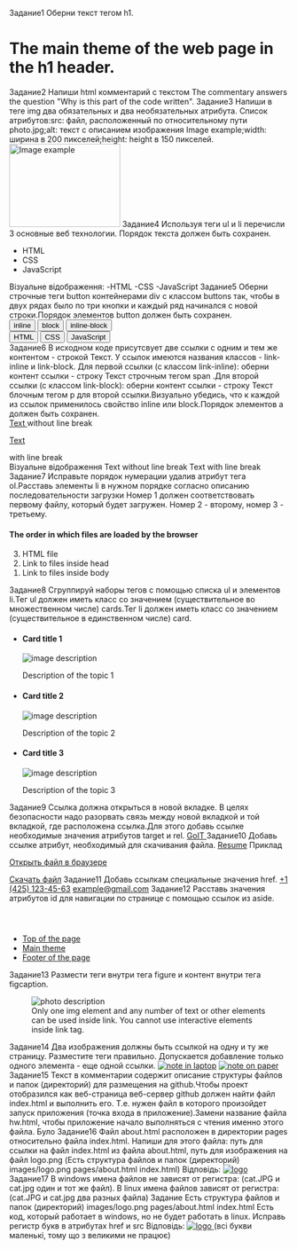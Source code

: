 Задание1 Оберни текст тегом h1. <h1>The main theme of the web page in the h1 header.</h1>
Задание2 Напиши html комментарий с текстом The commentary answers the question "Why is this part of the code written". <!--The commentary answers the question "Why is this part of the code written".-->
Задание3 Напиши в теге img два обязательных и два необязательных атрибута. Список атрибутов:src: файл, расположенный по относительному пути photo.jpg;alt: текст с описанием изображения Image example;width: ширина в 200 пикселей;height: height в 150 пикселей.
<img src="photo.jpg"
     alt="Image example"
     width="200"
     height="150">
Задание4 Используя теги ul и li перечисли 3 основные веб технологии. Порядок текста должен быть сохранен.
<ul>
  <li>HTML</li>
  <li>CSS</li>
  <li>JavaScript</li>
</ul>
Візуальне відображення:
-HTML
-CSS
-JavaScript
Задание5 Оберни строчные теги button контейнерами div с классом buttons так, чтобы в двух рядах было по три кнопки и каждый ряд начинался с новой строки.Порядок элементов button должен быть сохранен.
<div class="buttons">
  <button type="button" class="button">inline</button>
  <button type="button" class="button">block</button>
  <button type="button" class="button">inline-block</button>
</div>
<div class="buttons">
<button type="button" class="button">HTML</button>
<button type="button" class="button">CSS</button>
<button type="button" class="button">JavaScript</button>
</div>
Задание6 В исходном коде присутсвует две ссылки с одним и тем же контентом - строкой Текст. У ссылок имеются названия классов - link-inline и link-block. Для первой ссылки (с классом link-inline): оберни контент ссылки - строку Текст строчным тегом span .Для второй ссылки (с классом link-block): оберни контент ссылки - строку Текст блочным тегом p для второй ссылки.Визуально убедись, что к каждой из ссылок применилось свойство inline или block.Порядок элементов a должен быть сохранен.
<div class="box">
  <a href="#" class="link-inline">
    <span>Text</span>
  </a>
  without line break
</div>
<div class="box">
  <a href="#" class="link-block">
    <p>Text</p>
  </a>
  with line break
</div>
Візуальне відображення 
Text without line break
Text
with line break
Задание7 Исправьте порядок нумерации удалив атрибут тега ol.Расставь элементы li в нужном порядке согласно описанию последовательности загрузки Номер 1 должен соответствовать первому файлу, который будет загружен. Номер 2 - второму, номер 3 - третьему.
<div class="card">
  <h4 class="card-title">The order in which files are loaded by the browser</h4>
  <ol reversed class="card-items">
    <li class="card-item">HTML file</li>
    <li class="card-item">Link to files inside head</li>
    <li class="card-item">Link to files inside body</li>
  </ol>
</div>
Задание8 Сгруппируй наборы тегов с помощью списка ul и элементов li.Тег ul должен иметь класс со значением (существительное во множественном числе) cards.Тег li должен иметь класс со значением (существительное в единственном числе) card.
<ul class="cards">
<li class="card">
<h4 class="card-title">Card title 1</h4>
<div class="wrp-img">
  <img class="card-image" src="photo.jpg" alt="image description" />
</div>
<p class="card-description">Description of the topic 1</p>
</li>
<li class="card">  
<h4 class="card-title">Card title 2</h4>
<div class="wrp-img">
  <img class="card-image" src="photo2.jpg" alt="image description" />
</div>
<p class="card-description">Description of the topic 2</p>
</li>
<li class="card">  
<h4 class="card-title">Card title 3</h4>
<div class="wrp-img">
  <img class="card-image" src="photo3.jpg" alt="image description" />
</div>
<p class="card-description">Description of the topic 3</p>
</li>
</ul>
Задание9 Ссылка должна открыться в новой вкладке. В целях безопасности надо разорвать связь между новой вкладкой и той вкладкой, где расположена ссылка.Для этого добавь ссылке необходимые значения атрибутов target и rel.
<a href="https://goit.global"
   rel="nofollow noreferrer noopener"
   target="_blank"> GoIT </a>
Задание10 Добавь ссылке атрибут, необходимый для скачивания файла. <a href="resume.pdf" download>Resume</a>
Приклад 
<!DOCTYPE html>
<html>
 <head>
  <meta charset="utf-8">
  <title>download</title>
 </head>
 <body>
  <p><a href="image/xxx.jpg">Открыть файл в браузере</a>
  <p><a href="image/xxx.jpg" download>Скачать файл</a>
</body>
</html>
Задание11 Добавь ссылкам специальные значения href.
<!-- Link to phone number  -->
<a href="tel:+14251234563">+1 (425) 123-45-63</a>
<!-- Link to e-mail address -->
<a href="mailto:example@gmail.com">example@gmail.com</a>
Задание12 Расставь значения атрибутов id для навигации по странице с помощью ссылок из aside.
<header id="top">
  <!-- content from logo, nav, search  -->
</header>
<main>
  <aside>
    <ul>
      <li><a href="#top">Top of the page</a></li>
      <li><a href="#page-theme">Main theme</a></li>
      <li><a href="#bottom">Footer of the page</a></li>
    </ul>
  </aside>
  <article id="page-theme">
    <!-- main page theme -->
  </article>
</main>
<footer id="bottom">
  <!-- content from logo, nav, contacts, copyright  -->
</footer>
Задание13 Размести теги внутри тега figure и контент внутри тега figcaption.
<figure>
<img src="photo.jpg" alt="photo description" /> 
<figcaption>Only one img element and any
number of text or other elements can be used inside link. You cannot use
  interactive elements inside link tag.</figcaption>
</figure>
Задание14 Два изображения должны быть ссылкой на одну и ту же страницу. Разместите теги правильно. Допускается добавление только одного элемента - еще одной ссылки.
<a href="./about"><img src="photo.jpg" alt="note in laptop"></a>
<a href="./about"><img src="photo2.jpg" alt="note on paper"></a>
Задание15 Текст в комментарии содержит описание структуры файлов и папок (директорий) для размещения на github.Чтобы проект отобразился как веб-страница веб-сервер github должен найти файл index.html и выполнить его. Т.е. нужен файл в которого произойдет запуск приложения (точка входа в приложение).Замени название файла hw.html, чтобы приложение начало выполняться с чтения именно этого файла.
Було 
<!--  TODO
* create project with the following structure:
images/logo.svg
css/style.css
about.html
hw.html
Відповідь:
<!--  TODO
* create project with the following structure:
images/logo.svg
css/style.css
about.html
index.html
-->Задание16 Файл about.html расположен в директории pages относительно файла index.html. Напиши для этого файла: путь для ссылки на файл index.html из файла about.html, путь для изображения на файл logo.png (Есть структура файлов и папок (директорий)
images/logo.png
pages/about.html
index.html)
Відповідь:
<!-- file about.html -->
<a href="../index.html">
  <img src="../images/logo.png" alt="logo" />
</a>
Задание17 В windows имена файлов не зависят от регистра: (cat.JPG и cat.jpg один и тот же файл). В linux имена файлов зависят от регистра: (cat.JPG и cat.jpg два разных файла)
Задание
Есть структура файлов и папок (директорий)
images/logo.png
pages/about.html
index.html
Есть код, который работает в windows, но не будет работать в linux. Исправь регистр букв в атрибутах href и src
Відповідь:
<!-- file about.html -->
<a href="../index.html">
  <img src="../images/logo.png"
       alt="logo">
</a>
(всі букви маленькі, тому що з великими не працює)